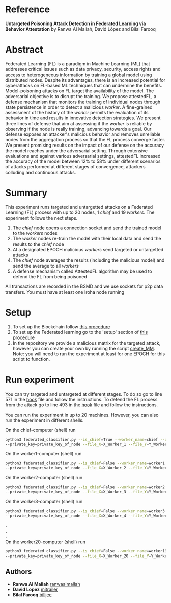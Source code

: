 # Reference

**Untargeted Poisoning Attack Detection in Federated Learning via Behavior Attestation** by 
Ranwa Al Mallah, David López and Bilal Farooq

# Abstract
Federated Learning (FL) is a paradigm in Machine Learning (ML) that addresses critical issues such as data privacy, 
security, access rights and access to heterogeneous information by training a global model using distributed nodes. 
Despite its advantages, there is an increased potential for cyberattacks on FL-based ML techniques that can undermine 
the benefits. Model-poisoning attacks on FL target the availability of the model. The adversarial objective is to 
disrupt the training. We propose attestedFL, a defense mechanism that monitors the training of individual nodes 
through state persistence in order to detect a malicious _worker_. A fine-grained assessment of the history of 
the _worker_ permits the evaluation of its behavior in time and results in innovative detection strategies. 
We present three lines of defense that aim at assessing if the _worker_ is reliable by observing if the node 
is really training, advancing towards a goal. Our defense exposes an attacker's malicious behavior and removes 
unreliable nodes from the aggregation process so that the FL process converge faster. We present promising results 
on the impact of our defense on the accuracy the model reaches under the adversarial setting. Through extensive 
evaluations and against various adversarial settings, attestedFL increased the accuracy of the model between 
12% to 58% under different scenarios of attacks performed at different stages of convergence, attackers 
colluding and continuous attacks.

# Summary
This experiment runs targeted and untargetted attacks on a Federated Learning (FL) process 
with up to 20 nodes, 1 *chief* and 19 *workers*. 
The experiment follows the next steps.
1. The *chief* node opens a connection socket and send the trained model to the *workers* nodes 
2. The *worker* nodes re-train the model with their local data and send the results to the *chief* node
3. At a designated EPOCH malicious *workers* send targeted or untargetted attacks
3. The *chief* node averages the results (including the malicious model) and send the average to all *workers*
4. A defense mechanism called AttestedFL algorithm may be used to defend the FL from being poisoned 

All transactions are recorded in the BSMD and we use sockets for p2p data transfers. 
You must have at least one Iroha node running

# Setup
1. To set up the Blockchain follow [this procedure](../../utils/README.md)
2. To set up the Federated learning go to the 'setup' 
   section of [this procedure](../federated_learning/README.md)
3. In the repository we provide a malicious matrix for the targeted attack, however you can create your own
   by running the script [create_MM](create_MM.py). Note: you will need to run the experiment at least for
   one EPOCH for this script to function. 

# Run experiment
You can try targeted and untargeted at different stages. To do so go to line 571 in the [hook](hook.py) file 
and follow the instructions. To defend the FL process from the attack go to line 493 in the [hook](hook.py) 
file and follow the instructions.

You can run the experiment in up to 20 machines. However, you can also run the experiment in different shells.

On the chief-computer (shell) run
```bash
python3 federated_classifier.py --is_chief=True --worker_name=chief --domain=public --ip=ip_iroha_node \
--private_key=private_key_of_node --file_X=X_Worker_1 --file_Y=Y_Worker_1
```
On the worker1-computer (shell) run
```bash
python3 federated_classifier.py --is_chief=False --worker_name=worker1 --domain=public --ip=ip_iroha_node \
--private_key=private_key_of_node --file_X=X_Worker_2 --file_Y=Y_Worker_2
```
On the worker2-computer (shell) run
```bash
python3 federated_classifier.py --is_chief=False --worker_name=worker2 --domain=public --ip=ip_iroha_node \
--private_key=private_key_of_node --file_X=X_Worker_3 --file_Y=Y_Worker_3 
```
On the worker3-computer (shell) run
```bash
python3 federated_classifier.py --is_chief=False --worker_name=worker3 --domain=public --ip=ip_iroha_node \
--private_key=private_key_of_node --file_X=X_Worker_4 --file_Y=Y_Worker_4
```
**.**  
**.**  
**.**  
On the worker20-computer (shell) run
```bash
python3 federated_classifier.py --is_chief=False --worker_name=worker19 --domain=public --ip=ip_iroha_node \
--private_key=private_key_of_node --file_X=X_Worker_20 --file_Y=Y_Worker_20
```

## Authors
* **Ranwa Al Mallah** [ranwaalmallah](https://github.com/ranwaalmallah)
* **David Lopez** [mitrailer](https://github.com/mitrailer)
* **Bilal Farooq** [billjee](https://github.com/billjee/)
